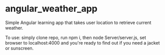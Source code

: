 # angular_weather_app

Simple Angular learning app that takes user location to retrieve current weather.

To use: simply clone repo, run npm i, then node Server/server.js, set browser to localhost:4000 and you're ready to find out if you need a jacket or sunscreen.
